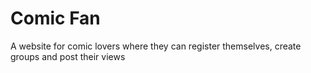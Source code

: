 # Comic Fan
A website for comic lovers where they can register themselves, create groups and post their views
